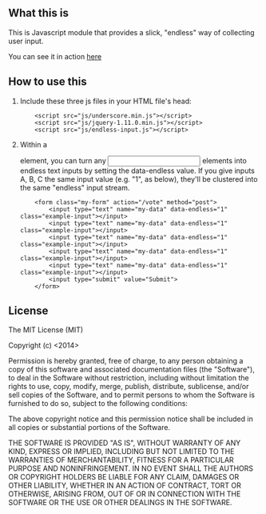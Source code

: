 ## What this is

This is Javascript module that provides a slick, "endless" way of collecting user input.

You can see it in action [here](http://www.jylcreations.com/endless-input)

## How to use this

1. Include these three js files in your HTML file's head:

	```
		<script src="js/underscore.min.js"></script>
		<script src="js/jquery-1.11.0.min.js"></script>
		<script src="js/endless-input.js"></script>
	```

2. Within a <form></form> element, you can turn any <input type="text"> elements into
endless text inputs by setting the data-endless value. If you give inputs A, B, C the same
input value (e.g. "1", as below), they'll be clustered into the same "endless" input stream.

	```
		<form class="my-form" action="/vote" method="post">
			<input type="text" name="my-data" data-endless="1" class="example-input"></input>
			<input type="text" name="my-data" data-endless="1" class="example-input"></input>
			<input type="text" name="my-data" data-endless="1" class="example-input"></input>
			<input type="text" name="my-data" data-endless="1" class="example-input"></input>
			<input type="text" name="my-data" data-endless="1" class="example-input"></input>
			<input type="submit" value="Submit">
		</form>
	```

## License

The MIT License (MIT)

Copyright (c) <2014> <Jimmy Li>

Permission is hereby granted, free of charge, to any person obtaining a copy
of this software and associated documentation files (the "Software"), to deal
in the Software without restriction, including without limitation the rights
to use, copy, modify, merge, publish, distribute, sublicense, and/or sell
copies of the Software, and to permit persons to whom the Software is
furnished to do so, subject to the following conditions:

The above copyright notice and this permission notice shall be included in
all copies or substantial portions of the Software.

THE SOFTWARE IS PROVIDED "AS IS", WITHOUT WARRANTY OF ANY KIND, EXPRESS OR
IMPLIED, INCLUDING BUT NOT LIMITED TO THE WARRANTIES OF MERCHANTABILITY,
FITNESS FOR A PARTICULAR PURPOSE AND NONINFRINGEMENT. IN NO EVENT SHALL THE
AUTHORS OR COPYRIGHT HOLDERS BE LIABLE FOR ANY CLAIM, DAMAGES OR OTHER
LIABILITY, WHETHER IN AN ACTION OF CONTRACT, TORT OR OTHERWISE, ARISING FROM,
OUT OF OR IN CONNECTION WITH THE SOFTWARE OR THE USE OR OTHER DEALINGS IN
THE SOFTWARE.